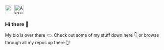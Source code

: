 <img src="https://forthebadge.com/images/badges/reading-6th-grade-level.svg" height="30"><a href="https://dev.to/pkrll"><img src="https://d2fltix0v2e0sb.cloudfront.net/dev-badge.svg" alt="Ardalan's DEV Profile" height="30" width="30"></a>

### Hi there 👋

My bio is over there 👈. Check out some of my stuff down here 👇 or browse through all my repos up there 👆!

<!--
**pkrll/pkrll** is a ✨ _special_ ✨ repository because its `README.md` (this file) appears on your GitHub profile.

Here are some ideas to get you started:

- 🔭 I’m currently working on ...
- 🌱 I’m currently learning ...
- 👯 I’m looking to collaborate on ...
- 🤔 I’m looking for help with ...
- 💬 Ask me about ...
- 📫 How to reach me: ...
- 😄 Pronouns: ...
- ⚡ Fun fact: ...
-->
